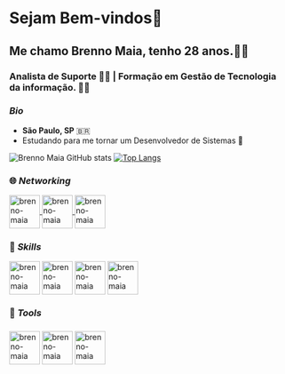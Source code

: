 # Sejam Bem-vindos👋


## Me chamo Brenno Maia, tenho 28 anos.:raising_hand_man:
### Analista de Suporte :technologist: | Formação em Gestão de Tecnologia da informação. :man_student:

### _Bio_
- **São Paulo, SP** :brazil:
- Estudando para me tornar um Desenvolvedor de Sistemas :running:

 
![Brenno Maia GitHub stats](https://github-readme-stats.vercel.app/api?username=brennomaia&show_icons=true&theme=dark)
[![Top Langs](https://github-readme-stats.vercel.app/api/top-langs/?username=brennomaia&layout=compact)](https://github.com/brennomaia/github-readme-stats)


### :globe_with_meridians: _Networking_

<a href="https://www.linkedin.com/in/brenno-maia/" target="_blank">
<img align="center" alt="brenno-maia" height="60" width="55" src="https://cdn.icon-icons.com/icons2/100/PNG/256/linkedin_socialnetwork_17503.png">
</a>
<a href="https://www.instagram.com/brenno_____________/" target="_blank">
<img align="center" alt="brenno-maia" height="60" width="55" src="https://cdn.icon-icons.com/icons2/100/PNG/256/instagram_socialnetwork_17505.png">
</a>
<a href="brennomaia@yahoo.com.br">
<img align="center" alt="brenno-maia" height="60" width="55" src="https://cdn.icon-icons.com/icons2/100/PNG/256/email_socialnetwork_17535.png">
</a>


### :dart: _Skills_

<img align="center" alt="brenno-maia" height="60" width="55" style="max-width:100%;" alt="Python" src="https://cdn.jsdelivr.net/gh/devicons/devicon/icons/python/python-original.svg"></img>
<img align="center" alt="brenno-maia" height="60" width="55" style="max-width:100%;" alt="Git" src="https://cdn.jsdelivr.net/gh/devicons/devicon/icons/git/git-original.svg">
</img>
<img align="center" alt="brenno-maia" height="60" width="55" style="max-width:100%;" alt="HTML5" src="https://cdn.jsdelivr.net/gh/devicons/devicon/icons/html5/html5-original.svg">
</img>
<img align="center" alt="brenno-maia" height="60" width="55" style="max-width:100%;" alt="HTML5" src="https://cdn.jsdelivr.net/gh/devicons/devicon/icons/jupyter/jupyter-original-wordmark.svg">
</img>

  
###  🧰 _Tools_  
###   
<img align="center" alt="brenno-maia" height="60" width="55" style="max-width:100%;" alt="Github" src="https://cdn.jsdelivr.net/gh/devicons/devicon/icons/github/github-original.svg"></img>
<img align="center" alt="brenno-maia" height="60" width="55" style="max-width:100%;" alt="VsCode" src="https://cdn.jsdelivr.net/gh/devicons/devicon/icons/vscode/vscode-original.svg"></img>
<img align="center" alt="brenno-maia" height="60" width="55" style="max-width:100%;" alt="Windows" src="https://cdn.jsdelivr.net/gh/devicons/devicon/icons/windows8/windows8-original.svg"></img>


